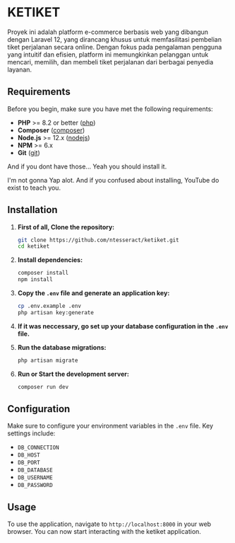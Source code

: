 # KETIKET

  Proyek ini adalah platform e-commerce berbasis web yang dibangun dengan Laravel 12, yang dirancang khusus untuk memfasilitasi pembelian tiket perjalanan secara online. Dengan fokus pada pengalaman pengguna yang intuitif dan efisien, platform ini memungkinkan pelanggan untuk mencari, memilih, dan membeli tiket perjalanan dari berbagai penyedia layanan.

## Requirements

Before you begin, make sure you have met the following requirements:

- **PHP** >= 8.2 or better ([php](https://www.php.net/downloads.php))
- **Composer** ([composer](https://getcomposer.org/download/))
- **Node.js** >= 12.x ([nodejs](https://nodejs.org/en/download/))
- **NPM** >= 6.x 
- **Git** ([git](https://git-scm.com/downloads))

And if you dont have those... Yeah you should install it.

I'm not gonna Yap alot. And if you confused about installing, YouTube do exist to teach you.

## Installation

1. **First of all, Clone the repository:**
    ```bash
    git clone https://github.com/ntesseract/ketiket.git
    cd ketiket
    ```

2. **Install dependencies:**
    ```bash
    composer install
    npm install
    ```

<!-- 3. **Build vite dependencies:**
    ```bash
    npm run build
    ``` -->

3. **Copy the `.env` file and generate an application key:**
    ```bash
    cp .env.example .env
    php artisan key:generate
    ```

4. **If it was neccessary, go set up your database configuration in the `.env` file.**

5. **Run the database migrations:**
    ```bash
    php artisan migrate
    ```

6. **Run or Start the development server:**
    ```bash
    composer run dev
    ```

## Configuration

Make sure to configure your environment variables in the `.env` file. Key settings include:

- `DB_CONNECTION`
- `DB_HOST`
- `DB_PORT`
- `DB_DATABASE`
- `DB_USERNAME`
- `DB_PASSWORD`

## Usage

To use the application, navigate to `http://localhost:8000` in your web browser. You can now start interacting with the ketiket application.
